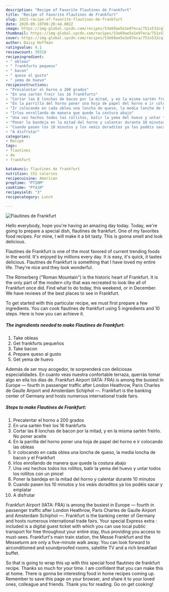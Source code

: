 ```yaml
---
description: "Recipe of Favorite Flautines de Frankfurt"
title: "Recipe of Favorite Flautines de Frankfurt"
slug: 1015-recipe-of-favorite-flautines-de-frankfurt
date: 2020-09-18T06:20:44.802Z
image: https://img-global.cpcdn.com/recipes/53e69ae5e1e97eca/751x532cq70/flautines-de-frankfurt-foto-principal.jpg
thumbnail: https://img-global.cpcdn.com/recipes/53e69ae5e1e97eca/751x532cq70/flautines-de-frankfurt-foto-principal.jpg
cover: https://img-global.cpcdn.com/recipes/53e69ae5e1e97eca/751x532cq70/flautines-de-frankfurt-foto-principal.jpg
author: Daisy Hoffman
ratingvalue: 4.1
reviewcount: 39318
recipeingredient:
- " obleas"
- " frankfurts pequeos"
- " bacon"
- " queso al gusto"
- " yema de huevo"
recipeinstructions:
- "Precalentar el horno a 200 grados"
- "En una sartén freír los 16 frankfurts"
- "Cortar las 8 lonchas de bacon por la mitad, y en la misma sartén freírlo. No poner aceite"
- "En la parrilla del horno poner una hoja de papel del horno e ir colocando las obleas"
- "Ir colocando en cada oblea una loncha de queso, la media loncha de bacon y el Frankfurt"
- "Irlos enrollando de manera que quede la costura abajo"
- "Una vez hechos todos los rollitos, batir la yema del huevo y untar todos los rollitos con un pincel"
- "Poner la bandeja en la mitad del horno y calentar durante 10 minutos"
- "Cuando pasen los 10 minutos y los veáis doraditos ya los podéis sacar y emplatar"
- "A disfrutar"
categories:
- Recipe
tags:
- flautines
- de
- frankfurt

katakunci: flautines de frankfurt 
nutrition: 151 calories
recipecuisine: American
preptime: "PT20M"
cooktime: "PT41M"
recipeyield: "3"
recipecategory: Lunch

---
```



![Flautines de Frankfurt](https://img-global.cpcdn.com/recipes/53e69ae5e1e97eca/751x532cq70/flautines-de-frankfurt-foto-principal.jpg)

Hello everybody, hope you're having an amazing day today. Today, we're going to prepare a special dish, flautines de frankfurt. One of my favorites food recipes. For mine, I will make it a bit tasty. This is gonna smell and look delicious.

Flautines de Frankfurt is one of the most favored of current trending foods in the world. It's enjoyed by millions every day. It is easy, it's quick, it tastes delicious. Flautines de Frankfurt is something that I have loved my entire life. They're nice and they look wonderful.

The Römerberg (&#34;Roman Mountain&#34;) is the historic heart of Frankfurt. It is the only part of the modern city that was recreated to look like all of Frankfurt once did. Find what to do today, this weekend, or in December. We have reviews of the best places to see in Frankfurt.


To get started with this particular recipe, we must first prepare a few ingredients. You can cook flautines de frankfurt using 5 ingredients and 10 steps. Here is how you can achieve it.

<!--inarticleads1-->

##### The ingredients needed to make Flautines de Frankfurt:

1. Take  obleas
1. Get  frankfurts pequeños
1. Take  bacon
1. Prepare  queso al gusto
1. Get  yema de huevo


Además de ser muy acogedor, te sorprenderá con deliciosas especialidades. En cuanto veas nuestra confortable terraza, querrás tomar algo en ella los días de. Frankfurt Airport (IATA: FRA) is among the busiest in Europe — fourth in passenger traffic after London Heathrow, Paris Charles de Gaulle Airport and Amsterdam Schiphol —. Frankfurt is the banking center of Germany and hosts numerous international trade fairs. 

<!--inarticleads2-->

##### Steps to make Flautines de Frankfurt:

1. Precalentar el horno a 200 grados
1. En una sartén freír los 16 frankfurts
1. Cortar las 8 lonchas de bacon por la mitad, y en la misma sartén freírlo. No poner aceite
1. En la parrilla del horno poner una hoja de papel del horno e ir colocando las obleas
1. Ir colocando en cada oblea una loncha de queso, la media loncha de bacon y el Frankfurt
1. Irlos enrollando de manera que quede la costura abajo
1. Una vez hechos todos los rollitos, batir la yema del huevo y untar todos los rollitos con un pincel
1. Poner la bandeja en la mitad del horno y calentar durante 10 minutos
1. Cuando pasen los 10 minutos y los veáis doraditos ya los podéis sacar y emplatar
1. A disfrutar


Frankfurt Airport (IATA: FRA) is among the busiest in Europe — fourth in passenger traffic after London Heathrow, Paris Charles de Gaulle Airport and Amsterdam Schiphol —. Frankfurt is the banking center of Germany and hosts numerous international trade fairs. Your special Express extra : included is a digital guest ticket with which you can use local public transport for free throughout your entire stay, thus providing you access to must-sees. Frankfurt&#39;s main train station, the Messe Frankfurt and the Messeturm are only a five-minute walk away. You can look forward to airconditioned and soundproofed rooms, satellite TV and a rich breakfast buffet. 

So that is going to wrap this up with this special food flautines de frankfurt recipe. Thanks so much for your time. I am confident that you can make this at home. There is gonna be interesting food in home recipes coming up. Remember to save this page on your browser, and share it to your loved ones, colleague and friends. Thank you for reading. Go on get cooking!
